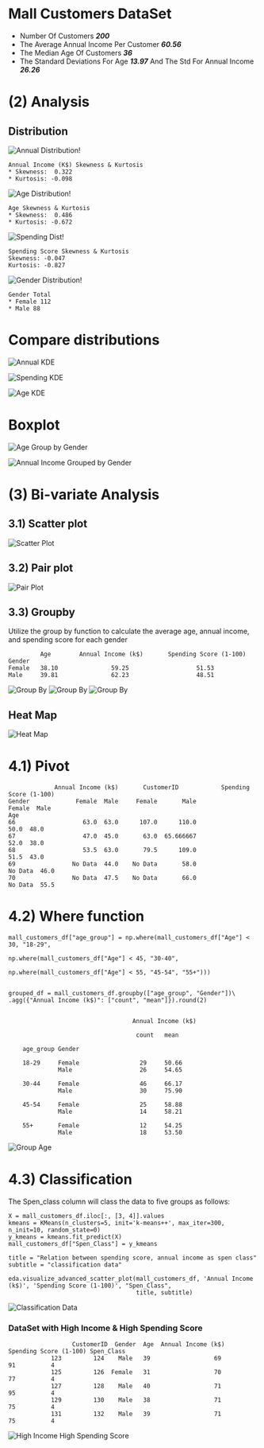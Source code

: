 # Mall Customers DataSet 

* Number Of Customers **_200_**
* The Average Annual Income Per Customer **_60.56_**
* The Median Age Of Customers **_36_**
* The Standard Deviations For Age **_13.97_** And The Std For Annual Income **_26.26_**

# (2) Analysis
## Distribution

![Annual Distribution!](charts/annual_dist.png)

    Annual Income (K$) Skewness & Kurtosis  
    * Skewness:  0.322
    * Kurtosis: -0.098

![Age Distribution!](charts/age_dist.png)

    Age Skewness & Kurtosis
    * Skewness:  0.486
    * Kurtosis: -0.672


![Spending Dist!](charts/spending_dist.png)

    Spending Score Skewness & Kurtosis 
    Skewness: -0.047
    Kurtosis: -0.827

![Gender Distribution!](charts/gender_dist.png)

    Gender Total
    * Female 112
    * Male 88

# Compare distributions

![Annual KDE](charts/kde_annual.png)

![Spending KDE](charts/kde_spendingScore.png)

![Age KDE](charts/kde_age.png)

# Boxplot
![Age Group by Gender](charts/boxplot_age.png)

![Annual Income Grouped by Gender](charts/boxplot_annual_income.png)



# (3) Bi-variate Analysis
## 3.1) Scatter plot

![Scatter Plot](charts/scatter_plot.png)

## 3.2) Pair plot

![Pair Plot](charts/pairplot.png)

## 3.3) Groupby
Utilize the group by function to calculate the average age, annual income, and spending score for each gender

             Age        Annual Income (k$)       Spending Score (1-100)
    Gender                                                   
    Female   38.10               59.25                   51.53
    Male     39.81               62.23                   48.51

![Group By](charts/groupby.png)
![Group By](charts/highest_Avg.png)
![Group By](charts/highest_annual.png)

## Heat Map

![Heat Map](charts/heatmap.png)


# 4.1) Pivot

                 Annual Income (k$)       CustomerID            Spending Score (1-100)      
    Gender             Female  Male     Female       Male                 Female  Male
    Age                                                                               
    66                   63.0  63.0      107.0      110.0                   50.0  48.0
    67                   47.0  45.0       63.0  65.666667                   52.0  38.0
    68                   53.5  63.0       79.5      109.0                   51.5  43.0
    69                No Data  44.0    No Data       58.0                No Data  46.0
    70                No Data  47.5    No Data       66.0                No Data  55.5


# 4.2) Where function
    mall_customers_df["age_group"] = np.where(mall_customers_df["Age"] < 30, "18-29",
                                          np.where(mall_customers_df["Age"] < 45, "30-40",
                                          np.where(mall_customers_df["Age"] < 55, "45-54", "55+")))


    grouped_df = mall_customers_df.groupby(["age_group", "Gender"])\
    .agg({"Annual Income (k$)": ["count", "mean"]}).round(2)


                                       Annual Income (k$) 

                                        count   mean

        age_group Gender   

        18-29     Female                 29     50.66
                  Male                   26     54.65
        
        30-44     Female                 46     66.17
                  Male                   30     75.90

        45-54     Female                 25     58.88
                  Male                   14     58.21

        55+       Female                 12     54.25
                  Male                   18     53.50


![Group Age](charts/plot_new_column.png)

# 4.3) Classification

The Spen_class column will class the data to five groups as follows:

    X = mall_customers_df.iloc[:, [3, 4]].values
    kmeans = KMeans(n_clusters=5, init='k-means++', max_iter=300, n_init=10, random_state=0)
    y_kmeans = kmeans.fit_predict(X)
    mall_customers_df["Spen_Class"] = y_kmeans
   
    title = "Relation between spending score, annual income as spen class"
    subtitle = "classification data"
   
    eda.visualize_advanced_scatter_plot(mall_customers_df, 'Annual Income (k$)', 'Spending Score (1-100)', "Spen_Class",
                                        title, subtitle)
        

        

![Classification Data](charts/classification_Data.png)


###  DataSet with High Income & High Spending Score 

                      CustomerID  Gender  Age  Annual Income (k$)  Spending Score (1-100) Spen_Class
                123         124    Male   39                  69                      91          4
                125         126  Female   31                  70                      77          4
                127         128    Male   40                  71                      95          4
                129         130    Male   38                  71                      75          4
                131         132    Male   39                  71                      75          4 

![High Income High Spending Score](charts/campaign.png)